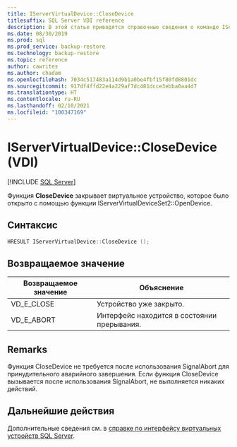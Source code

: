 ```yaml
---
title: IServerVirtualDevice::CloseDevice
titlesuffix: SQL Server VDI reference
description: В этой статье приводятся справочные сведения о команде IServerVirtualDevice::CloseDevice.
ms.date: 08/30/2019
ms.prod: sql
ms.prod_service: backup-restore
ms.technology: backup-restore
ms.topic: reference
author: cawrites
ms.author: chadam
ms.openlocfilehash: 7034c517483a114d9b1a0be4fbf15f80fd8801dc
ms.sourcegitcommit: 917df4ffd22e4a229af7dc481dcce3ebba0aa4d7
ms.translationtype: HT
ms.contentlocale: ru-RU
ms.lasthandoff: 02/10/2021
ms.locfileid: "100347169"
---
```

# <a name="iservervirtualdeviceclosedevice-vdi"></a>IServerVirtualDevice::CloseDevice (VDI)

[!INCLUDE [SQL Server](../../../includes/applies-to-version/sqlserver.md)]

Функция **CloseDevice** закрывает виртуальное устройство, которое было открыто с помощью функции IServerVirtualDeviceSet2::OpenDevice.

## <a name="syntax"></a>Синтаксис

```c
HRESULT IServerVirtualDevice::CloseDevice ();
```

## <a name="return-value"></a>Возвращаемое значение

|Возвращаемое значение | Объяснение |
|---|---|
| VD_E_CLOSE | Устройство уже закрыто. |
| VD_E_ABORT | Интерфейс находится в состоянии прерывания. |

## <a name="remarks"></a>Remarks

Функция CloseDevice не требуется после использования SignalAbort для принудительного аварийного завершения. Если функция CloseDevice вызывается после использования SignalAbort, не выполняется никаких действий.

## <a name="next-steps"></a>Дальнейшие действия

Дополнительные сведения см. в [справке по интерфейсу виртуальных устройств SQL Server](reference-virtual-device-interface.md).